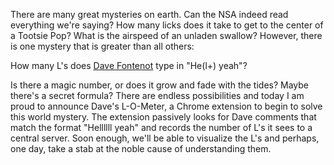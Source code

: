 There are many great mysteries on earth. Can the NSA indeed read everything we're saying? How many licks does it take to get to the center of a Tootsie Pop? What is the airspeed of an unladen swallow? However, there is one mystery that is greater than all others:

How many L's does [Dave Fontenot](https://facebook.com/davefontenot) type in "He(l+) yeah"? 

Is there a magic number, or does it grow and fade with the tides? Maybe there's a secret formula? There are endless possibilities and today I am proud to announce Dave's L-O-Meter, a Chrome extension to begin to solve this world mystery. The extension passively looks for Dave comments that match the format "Hellllll yeah" and records the number of L's it sees to a central server. Soon enough, we'll be able to visualize the L's and perhaps, one day, take a stab at the noble cause of understanding them.
